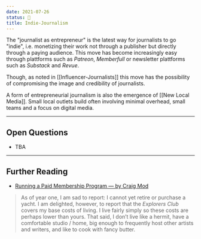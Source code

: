 ```yaml
---
date: 2021-07-26
status: 💸
title: Indie-Journalism
---
```


The "journalist as entrepreneur" is the latest way for journalists to go "indie", i.e. monetizing their work not through a publisher but directly through a paying audience. This move has become increasingly easy through plattforms such as *Patreon*, *Memberfull* or newsletter plattforms such as  *Substack* and *Revue*.

Though, as noted in [[Influencer-Journalists]] this move has the possibility of compromising the image and credibility of journalists.

A form of entrepreneurial journalism is also the emergence of [[New Local Media]]. Small local outlets build often involving minimal overhead, small teams and a focus on digital media.

----
## Open Questions

- TBA

----

## Further Reading
- [Running a Paid Membership Program — by Craig Mod](https://craigmod.com/essays/membership_programs/?utm_medium=email&utm_campaign=Roden%20035%20%20Membership%20Programs%20Year%20Two&utm_content=Roden%20035%20%20Membership%20Programs%20Year%20Two+CID_5867f133bbd6ee19459686d9adb27687&utm_source=mailbot2000&utm_term=Running%20a%20Paid%20Membership%20Program)
> As of year one, I am sad to report: I cannot yet retire or purchase a yacht. I am delighted, however, to report that the *Explorers Club* covers my base costs of living. I live fairly simply so these costs are perhaps lower than yours. That said, I don’t live like a hermit, have a comfortable studio / home, big enough to frequently host other artists and writers, and like to cook with fancy butter.